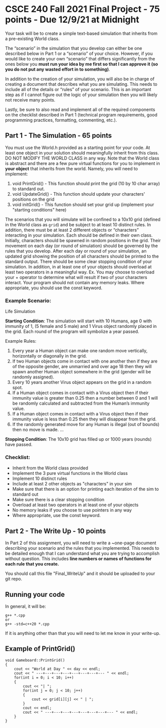 # CSCE 240 Fall 2021 Final Project - 75 points - Due 12/9/21 at Midnight
Your task will be to create a simple text-based simulation that inherits from a pre-existing World class. 

The “scenario” in the simulation that you develop can either be one described below in Part 1 or a “scenario” of your choice. However, if you would like to create your own “scenario” that differs significantly from the ones below you **must run your idea by me first so that I can approve it (so you do not put any wasted effort in to something)**. 

In addition to the creation of your simulation, you will also be in charge of creating a document that describes what you are simulating. This needs to include all of the details or “rules” of your scenario. This is an important step as if I cannot figure out the logic of your simulation then you will likely not receive many points. 

Lastly, be sure to also read and implement all of the required components on the checklist described in Part 1 (technical program requirements, good programming practices, formatting, commenting, etc.). 

## Part 1 - The Simulation - 65 points
You must use the World.h provided as a starting point for your code. At least one object in your solution should meaningfully inherit from this class. DO NOT MODIFY THE WORLD CLASS in any way. Note that the World class is abstract and there are a few pure virtual functions for you to implement in **your object** that inherits from the world. Namely, you will need to implement: 

1. void PrintGrid() - This function should print the grid (10 by 10 char array) to standard out. 
2. void UpdateGrid() - This function should update your characters' positions on the grid
3. void initGrid() - This function should set your grid up (implement your "starting conditions" here)

The scenarios that you will simulate will be confined to a 10x10 grid (defined in the World class as `grid`) and be subject to at least 10 distinct rules. In addition, there must be at least 2 different objects or “characters” interacting in your simulation. Each should be defined in their own class. Initially, characters should be spawned in random positions in the grid. Their movement on each day (or round of simulation) should be governed by the rules that you develop. After each day or round of your simulation, an updated grid showing the position of all characters should be printed to the standard output. There should be some clear stopping condition of your simulation. In addition, in at least one of your objects should overload at least two operators in a meaningful way. Ex. You may choose to overload your + operator to determine what will result if two of your characters interact. Your program should not contain any memory leaks. Where appropriate, you should use the const keyword. 

### Example Scenario: 

Life Simulation

**Starting Condition**: The simulation will start with 10 Humans, age 0 with immunity of 1, (5 female and 5 male) and 1 Virus object randomly placed in the grid. Each round of the program will symbolize a year passed.

Example Rules: 
1. Every year a Human object can make one random move vertically, horizontally or diagonally in the grid. 
2. If two Human objects come in contact with one another then if they are of the opposite gender, are unmarried and over age 18 then they will spawn another Human object somewhere in the grid (gender will be randomly assigned). 
3. Every 10 years another Virus object appears on the grid in a random spot. 
4. If a Human object comes in contact with a Virus object then if their immunity value is greater than 0.25 then a number between 0 and 1 will be randomly calculated and subtracted from the Human’s immunity value.
5. If a Human object comes in contact with a Virus object then if their immunity value is less than 0.25 then they will disappear from the grid. 
6. If the randomly generated move for any Human is illegal (out of bounds) then no move is made. 
...

**Stopping Condition**: The 10x10 grid has filled up or 1000 years (rounds) have passed. 

### Checklist:
- Inherit from the World class provided
- Implement the 3 pure virtual functions in the World class
- Implement 10 distinct rules
- Include at least 2 other objects as "characters" in your sim
- Make sure that there is an option for printing each iteration of the sim to standard out
- Make sure there is a clear stopping condition
- Overload at least two operators in at least one of your objects
- No memory leaks if you choose to use pointers in any way
- Where appropriate, use the const keyword. 

## Part 2 - The Write Up - 10 points
In Part 2 of this assignment, you will need to write a ~one-page document describing your scenario and the rules that you implemented. This needs to be detailed enough that I can understand what you are trying to accomplish without question. This includes **line numbers or names of functions for each rule that you create.** 

You should call this file "Final_WriteUp" and it should be uploaded to your git repo. 

## Running your code
In general, it will be: 
```
g++ *.cpp
or 
g++ -std=c++20 *.cpp
```
If it is anything other than that you will need to let me know in your write-up.

## Example of PrintGrid()
```
void Gameboard::PrintGrid()
{
	cout << "World at Day " << day << endl;
	cout << " ---+---+---+---+---+---+---+--- " << endl;
	for(int i = 0; i < 10; i++) 
	{
		cout << "| ";
		for(int j = 0; j < 10; j++)
		{
			cout << grid[i][j] << " | ";
		}
		cout << endl;
		cout << " ---+---+---+---+---+---+---+--- " << endl;
	}
} 
```
